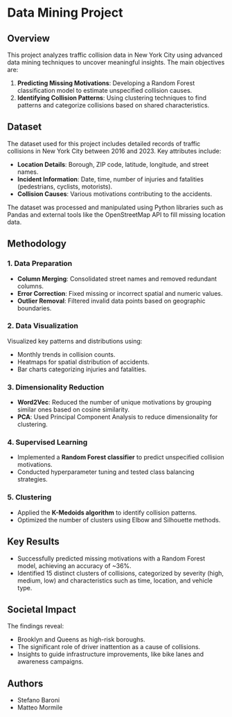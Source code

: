 # Data Mining Project

## Overview
This project analyzes traffic collision data in New York City using advanced data mining techniques to uncover meaningful insights. The main objectives are:

1. **Predicting Missing Motivations**: Developing a Random Forest classification model to estimate unspecified collision causes.
2. **Identifying Collision Patterns**: Using clustering techniques to find patterns and categorize collisions based on shared characteristics.

## Dataset
The dataset used for this project includes detailed records of traffic collisions in New York City between 2016 and 2023. Key attributes include:
- **Location Details**: Borough, ZIP code, latitude, longitude, and street names.
- **Incident Information**: Date, time, number of injuries and fatalities (pedestrians, cyclists, motorists).
- **Collision Causes**: Various motivations contributing to the accidents.

The dataset was processed and manipulated using Python libraries such as Pandas and external tools like the OpenStreetMap API to fill missing location data.

## Methodology

### 1. Data Preparation
- **Column Merging**: Consolidated street names and removed redundant columns.
- **Error Correction**: Fixed missing or incorrect spatial and numeric values.
- **Outlier Removal**: Filtered invalid data points based on geographic boundaries.

### 2. Data Visualization
Visualized key patterns and distributions using:
- Monthly trends in collision counts.
- Heatmaps for spatial distribution of accidents.
- Bar charts categorizing injuries and fatalities.

### 3. Dimensionality Reduction
- **Word2Vec**: Reduced the number of unique motivations by grouping similar ones based on cosine similarity.
- **PCA**: Used Principal Component Analysis to reduce dimensionality for clustering.

### 4. Supervised Learning
- Implemented a **Random Forest classifier** to predict unspecified collision motivations.
- Conducted hyperparameter tuning and tested class balancing strategies.

### 5. Clustering
- Applied the **K-Medoids algorithm** to identify collision patterns.
- Optimized the number of clusters using Elbow and Silhouette methods.

## Key Results
- Successfully predicted missing motivations with a Random Forest model, achieving an accuracy of ~36%.
- Identified 15 distinct clusters of collisions, categorized by severity (high, medium, low) and characteristics such as time, location, and vehicle type.

## Societal Impact
The findings reveal:
- Brooklyn and Queens as high-risk boroughs.
- The significant role of driver inattention as a cause of collisions.
- Insights to guide infrastructure improvements, like bike lanes and awareness campaigns.

## Authors
- Stefano Baroni
- Matteo Mormile